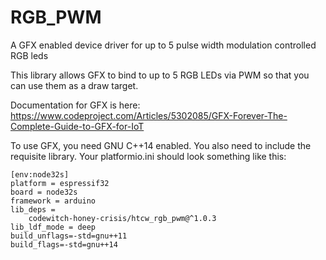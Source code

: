 # RGB_PWM

A GFX enabled device driver for up to 5 pulse width modulation controlled RGB leds

This library allows GFX to bind to up to 5 RGB LEDs via PWM so that you can use them as a draw target.

Documentation for GFX is here: https://www.codeproject.com/Articles/5302085/GFX-Forever-The-Complete-Guide-to-GFX-for-IoT

To use GFX, you need GNU C++14 enabled. You also need to include the requisite library. Your platformio.ini should look something like this:

```
[env:node32s]
platform = espressif32
board = node32s
framework = arduino
lib_deps = 
	codewitch-honey-crisis/htcw_rgb_pwm@^1.0.3
lib_ldf_mode = deep
build_unflags=-std=gnu++11
build_flags=-std=gnu++14
```